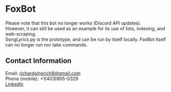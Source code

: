 # FoxBot
Please note that this bot no longer works (Discord API updates). <br>
However, it can still be used as an example for its use of lists, indexing, and web-scraping. <br>
SongLyrics.py is the prototype, and can be run by itself locally. FoxBot itself can no longer run nor take commands. <br>

## Contact Information
Email: richardgingrich8@gmail.com <br>
Phone (mobile): +1(403)805-0329 <br>
[LinkedIn](https://www.linkedin.com/in/richard-gingrich-9377a5226/) 
